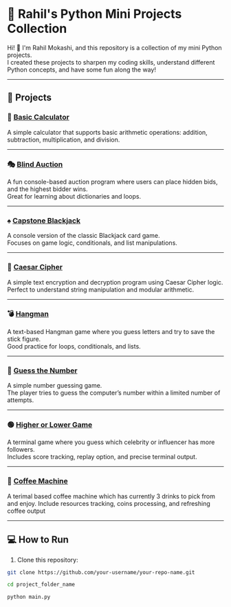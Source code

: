 # 🚀 Rahil's Python Mini Projects Collection

Hi! 👋 I'm Rahil Mokashi, and this repository is a collection of my mini Python projects.  
I created these projects to sharpen my coding skills, understand different Python concepts, and have some fun along the way!  

---

## 🌟 Projects

### 🔢 [Basic Calculator](./basic_calculator)
A simple calculator that supports basic arithmetic operations: addition, subtraction, multiplication, and division.

---

### 🎭 [Blind Auction](./blind_auction)
A fun console-based auction program where users can place hidden bids, and the highest bidder wins.  
Great for learning about dictionaries and loops.

---

### ♠️ [Capstone Blackjack](./capstone_blackjack)
A console version of the classic Blackjack card game.  
Focuses on game logic, conditionals, and list manipulations.

---

### 🔐 [Caesar Cipher](./ceasar%20cipher)
A simple text encryption and decryption program using Caesar Cipher logic.  
Perfect to understand string manipulation and modular arithmetic.

---

### 💣 [Hangman](./hangman)
A text-based Hangman game where you guess letters and try to save the stick figure.  
Good practice for loops, conditionals, and lists.

---

### 🎯 [Guess the Number](./guess_the_no)
A simple number guessing game.  
The player tries to guess the computer’s number within a limited number of attempts.

---

### 🟢 [Higher or Lower Game](./higher_lower_game)
A terminal game where you guess which celebrity or influencer has more followers.  
Includes score tracking, replay option, and precise terminal output.

---

### 🍵 [Coffee Machine](./coffee_machine/)
A terimal based coffee machine which has currently 3 drinks to pick from and enjoy.
Include resources tracking, coins processing, and refreshing coffee output

---

## 💻 How to Run

1. Clone this repository:

```bash
git clone https://github.com/your-username/your-repo-name.git

cd project_folder_name

python main.py

